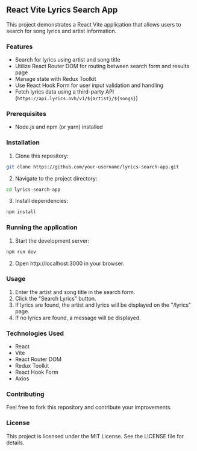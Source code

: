 ## React Vite Lyrics Search App

This project demonstrates a React Vite application that allows users to search for song lyrics and artist information.

### Features

- Search for lyrics using artist and song title
- Utilize React Router DOM for routing between search form and results page
- Manage state with Redux Toolkit
- Use React Hook Form for user input validation and handling
- Fetch lyrics data using a third-party API (`https://api.lyrics.ovh/v1/${artist}/${songs}`)

### Prerequisites

- Node.js and npm (or yarn) installed

### Installation

1. Clone this repository:

```bash
git clone https://github.com/your-username/lyrics-search-app.git
```

2. Navigate to the project directory:

```bash
cd lyrics-search-app
```

3. Install dependencies:

```bash
npm install
```

### Running the application

1. Start the development server:

```bash
npm run dev
```

2. Open http://localhost:3000 in your browser.

### Usage

1. Enter the artist and song title in the search form.
2. Click the "Search Lyrics" button.
3. If lyrics are found, the artist and lyrics will be displayed on the "/lyrics" page.
4. If no lyrics are found, a message will be displayed.

### Technologies Used

- React
- Vite
- React Router DOM
- Redux Toolkit
- React Hook Form
- Axios

### Contributing

Feel free to fork this repository and contribute your improvements.

### License

This project is licensed under the MIT License. See the LICENSE file for details.
